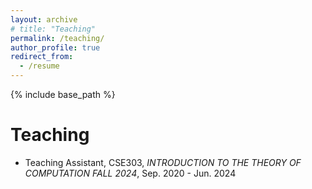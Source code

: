 ```yaml
---
layout: archive
# title: "Teaching"
permalink: /teaching/
author_profile: true
redirect_from:
  - /resume
---
```


{% include base_path %}

Teaching
======
* Teaching Assistant, CSE303, *INTRODUCTION TO THE THEORY OF COMPUTATION
FALL 2024*, Sep. 2020 - Jun. 2024

